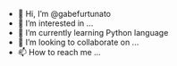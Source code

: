 - 👋 Hi, I’m @gabefurtunato
- 👀 I’m interested in ...
- 🌱 I’m currently learning Python language
- 💞️ I’m looking to collaborate on ...
- 📫 How to reach me ...

<!---
gabefurtunato/gabefurtunato is a ✨ special ✨ repository because its `README.md` (this file) appears on your GitHub profile.
You can click the Preview link to take a look at your changes.
--->
